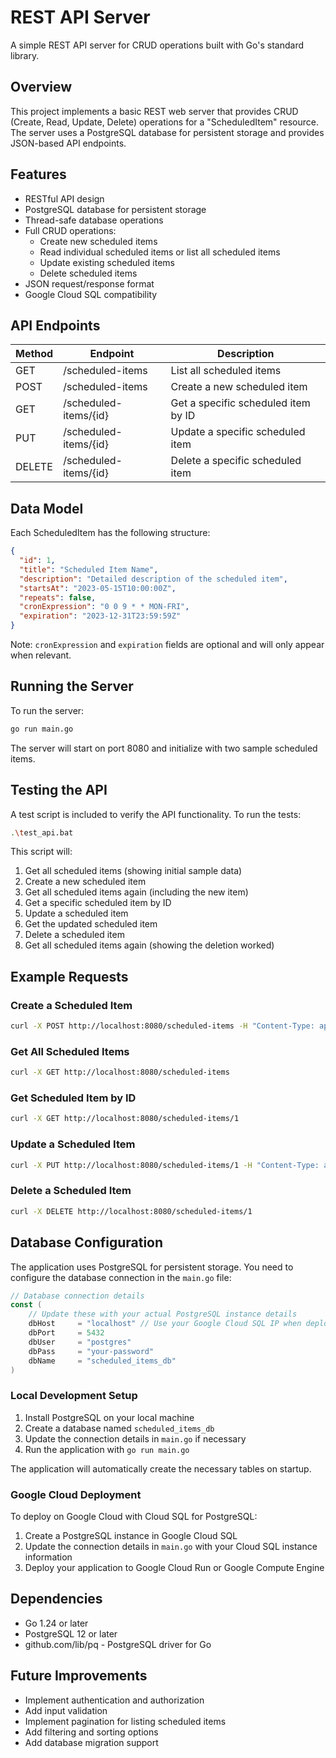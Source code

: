 # REST API Server

A simple REST API server for CRUD operations built with Go's standard library.

## Overview

This project implements a basic REST web server that provides CRUD (Create, Read, Update, Delete) operations for a "ScheduledItem" resource. The server uses a PostgreSQL database for persistent storage and provides JSON-based API endpoints.

## Features

- RESTful API design
- PostgreSQL database for persistent storage
- Thread-safe database operations
- Full CRUD operations:
  - Create new scheduled items
  - Read individual scheduled items or list all scheduled items
  - Update existing scheduled items
  - Delete scheduled items
- JSON request/response format
- Google Cloud SQL compatibility

## API Endpoints

| Method | Endpoint | Description |
|--------|----------|-------------|
| GET    | /scheduled-items   | List all scheduled items |
| POST   | /scheduled-items   | Create a new scheduled item |
| GET    | /scheduled-items/{id} | Get a specific scheduled item by ID |
| PUT    | /scheduled-items/{id} | Update a specific scheduled item |
| DELETE | /scheduled-items/{id} | Delete a specific scheduled item |

## Data Model

Each ScheduledItem has the following structure:

```json
{
  "id": 1,
  "title": "Scheduled Item Name",
  "description": "Detailed description of the scheduled item",
  "startsAt": "2023-05-15T10:00:00Z",
  "repeats": false,
  "cronExpression": "0 0 9 * * MON-FRI",
  "expiration": "2023-12-31T23:59:59Z"
}
```

Note: `cronExpression` and `expiration` fields are optional and will only appear when relevant.

## Running the Server

To run the server:

```bash
go run main.go
```

The server will start on port 8080 and initialize with two sample scheduled items.

## Testing the API

A test script is included to verify the API functionality. To run the tests:

```bash
.\test_api.bat
```

This script will:
1. Get all scheduled items (showing initial sample data)
2. Create a new scheduled item
3. Get all scheduled items again (including the new item)
4. Get a specific scheduled item by ID
5. Update a scheduled item
6. Get the updated scheduled item
7. Delete a scheduled item
8. Get all scheduled items again (showing the deletion worked)

## Example Requests

### Create a Scheduled Item

```bash
curl -X POST http://localhost:8080/scheduled-items -H "Content-Type: application/json" -d "{\"title\":\"New Scheduled Item\",\"description\":\"Description of the new item\",\"startsAt\":\"2023-05-20T15:00:00Z\",\"repeats\":false}"
```

### Get All Scheduled Items

```bash
curl -X GET http://localhost:8080/scheduled-items
```

### Get Scheduled Item by ID

```bash
curl -X GET http://localhost:8080/scheduled-items/1
```

### Update a Scheduled Item

```bash
curl -X PUT http://localhost:8080/scheduled-items/1 -H "Content-Type: application/json" -d "{\"title\":\"Updated Scheduled Item\",\"description\":\"Updated description\",\"startsAt\":\"2023-05-21T16:30:00Z\",\"repeats\":true,\"cronExpression\":\"0 0 12 * * *\",\"expiration\":\"2023-12-31T23:59:59Z\"}"
```

### Delete a Scheduled Item

```bash
curl -X DELETE http://localhost:8080/scheduled-items/1
```

## Database Configuration

The application uses PostgreSQL for persistent storage. You need to configure the database connection in the `main.go` file:

```go
// Database connection details
const (
    // Update these with your actual PostgreSQL instance details
    dbHost     = "localhost" // Use your Google Cloud SQL IP when deploying
    dbPort     = 5432
    dbUser     = "postgres"
    dbPass     = "your-password"
    dbName     = "scheduled_items_db"
)
```

### Local Development Setup

1. Install PostgreSQL on your local machine
2. Create a database named `scheduled_items_db`
3. Update the connection details in `main.go` if necessary
4. Run the application with `go run main.go`

The application will automatically create the necessary tables on startup.

### Google Cloud Deployment

To deploy on Google Cloud with Cloud SQL for PostgreSQL:

1. Create a PostgreSQL instance in Google Cloud SQL
2. Update the connection details in `main.go` with your Cloud SQL instance information
3. Deploy your application to Google Cloud Run or Google Compute Engine

## Dependencies

- Go 1.24 or later
- PostgreSQL 12 or later
- github.com/lib/pq - PostgreSQL driver for Go

## Future Improvements

- Implement authentication and authorization
- Add input validation
- Implement pagination for listing scheduled items
- Add filtering and sorting options
- Add database migration support
